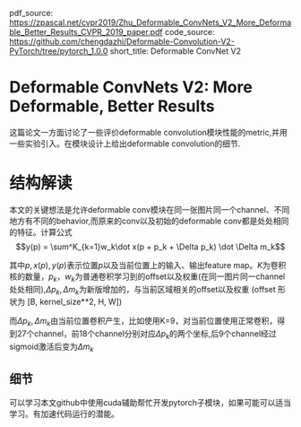 pdf_source: https://zpascal.net/cvpr2019/Zhu_Deformable_ConvNets_V2_More_Deformable_Better_Results_CVPR_2019_paper.pdf
code_source: https://github.com/chengdazhi/Deformable-Convolution-V2-PyTorch/tree/pytorch_1.0.0
short_title: Deformable ConvNet V2
# Deformable ConvNets V2: More Deformable, Better Results

这篇论文一方面讨论了一些评价deformable convolution模块性能的metric,并用一些实验引入。在模块设计上给出deformable convolution的细节.

# 结构解读

本文的关键想法是允许deformable conv模块在同一张图片同一个channel、不同地方有不同的behavior,而原来的conv以及初始的deformable conv都是处处相同的特征。计算公式
$$y(p) = \sum^K_{k=1}w_k\dot x(p + p_k + \Delta p_k) \dot \Delta m_k$$

其中$p, x(p), y(p)$表示位置$p$以及当前位置上的输入、输出feature map。$K$为卷积核的数量，$p_k， w_k$为普通卷积学习到的offset以及权重(在同一图片同一channel处处相同),$\Delta p_k, \Delta m_k$为新版增加的，与当前区域相关的offset以及权重
(offset 形状为 [B, kernel_size\*\*2, H, W])

而$\Delta p_k, \Delta m_k$由当前位置卷积产生，比如使用K=9，对当前位置使用正常卷积，得到27个channel，前18个channel分别对应$\Delta p_k$的两个坐标,后9个channel经过sigmoid激活后变为$\Delta m_k$

## 细节

可以学习本文github中使用cuda辅助帮忙开发pytorch子模块，如果可能可以适当学习。有加速代码运行的潜能。
